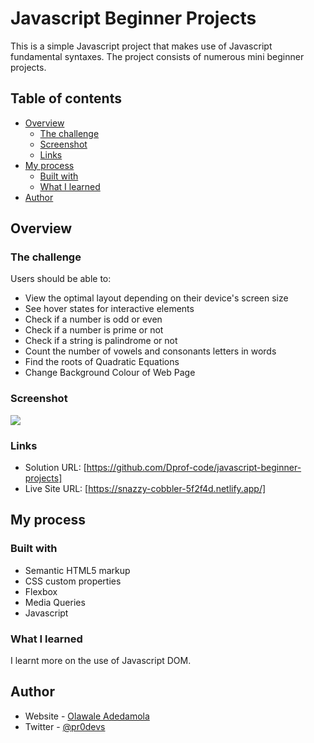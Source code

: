 # Javascript Beginner Projects

This is a simple Javascript project that makes use of Javascript fundamental syntaxes. The project consists of numerous mini beginner projects.

## Table of contents

- [Overview](#overview)
  - [The challenge](#the-challenge)
  - [Screenshot](#screenshot)
  - [Links](#links)
- [My process](#my-process)
  - [Built with](#built-with)
  - [What I learned](#what-i-learned)
- [Author](#author)

## Overview

### The challenge

Users should be able to:

- View the optimal layout depending on their device's screen size
- See hover states for interactive elements
- Check if a number is odd or even
- Check if a number is prime or not
- Check if a string is palindrome or not
- Count the number of vowels and consonants letters in words
- Find the roots of Quadratic Equations
- Change Background Colour of Web Page

### Screenshot

![](./images/desktop-view.jpg)

### Links

- Solution URL: [https://github.com/Dprof-code/javascript-beginner-projects]
- Live Site URL: [https://snazzy-cobbler-5f2f4d.netlify.app/]

## My process

### Built with

- Semantic HTML5 markup
- CSS custom properties
- Flexbox
- Media Queries
- Javascript

### What I learned

I learnt more on the use of Javascript DOM.

## Author

- Website - [Olawale Adedamola](https://www.linkedin.com/in/olawale-adedamola-b9b1641a2/)
- Twitter - [@pr0devs](https://www.twitter.com/pr0devs)
